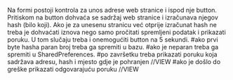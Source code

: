 Na formi postoji kontrola za unos adrese web stranice i ispod nje button.
Pritiskom na button dohvaća se sadržaj web stranice i izračunava njegov hash (bilo koji).
Ako je za unesenu stranicu već otprije izračunat hash ne treba je dohvaćati iznova nego samo pročitati spremljeni podatak i prikazati poruku. U tom slučaju treba i onemogućiti button na 5 sekundi.
#ako prvi byte hasha paran broj treba ga spremiti u bazu.
#ako je neparan treba ga spremiti u SharedPreferences.
#po završetku treba prikazati poruku koja sadržava adresu, hash i mjesto gdje je pohranjen //VIEW
#ako je došlo do greške prikazati odgovarajuću poruku //VIEW
